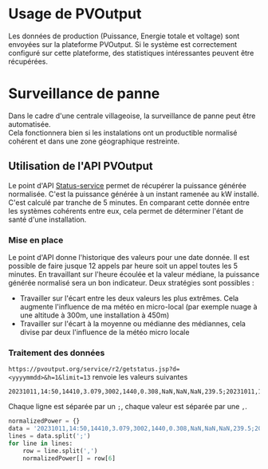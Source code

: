 # Usage de PVOutput
Les données de production (Puissance, Energie totale et voltage) sont envoyées sur la plateforme PVOutput. Si le système est correctement configuré sur cette plateforme, des statistiques intéressantes peuvent être récupérées.

# Surveillance de panne
Dans le cadre d'une centrale villageoise, la surveillance de panne peut être automatisée.  
Cela fonctionnera bien si les instalations ont un productible normalisé cohérent et dans une zone géographique restreinte.

## Utilisation de l'API PVOutput
Le point d'API [Status-service](https://pvoutput.org/help/api_specification.html#get-status-service) permet de récupérer la puissance générée normalisée. C'est la puissance générée à un instant ramenée au kW installé. C'est calculé par tranche de 5 minutes. En comparant cette donnée entre les systèmes cohérents entre eux, cela permet de déterminer l'étant de santé d'une installation.

### Mise en place
Le point d'API donne l'historique des valeurs pour une date donnée. Il est possible de faire jusque 12 appels par heure soit un appel toutes les 5 minutes. En travaillant sur l'heure écoulée et la valeur médiane, la puissance générée normalisé sera un bon indicateur. Deux stratégies sont possibles :
- Travailler sur l'écart entre les deux valeurs les plus extrêmes. Cela augmente l'influence de ma météo en micro-local (par exemple nuage à une altitude à 300m, une installation à 450m)
- Travailler sur l'écart à la moyenne ou médianne des médiannes, cela divise par deux l'influence de la météo micro locale

### Traitement des données

`https://pvoutput.org/service/r2/getstatus.jsp?d=<yyyymmdd>&h=1&limit=13` renvoie les valeurs suivantes

````csv
20231011,14:50,14410,3.079,3002,1440,0.308,NaN,NaN,NaN,239.5;20231011,14:45,14290,3.053,3012,3000,0.641,NaN,NaN,NaN,239.8;20231011,14:40,14040,3.000,3029,3120,0.667,NaN,NaN,NaN,238.2;20231011,14:35,13780,2.944,3049,3000,0.641,NaN,NaN,NaN,242.3;20231011,14:30,13530,2.891,3092,3000,0.641,NaN,NaN,NaN,242.9;20231011,14:25,13280,2.838,3114,3120,0.667,NaN,NaN,NaN,242.0;20231011,14:20,13020,2.782,3135,3120,0.667,NaN,NaN,NaN,242.6;20231011,14:15,12760,2.726,3158,3120,0.667,NaN,NaN,NaN,241.7;20231011,14:10,12500,2.671,3171,3120,0.667,NaN,NaN,NaN,241.3;20231011,14:05,12240,2.615,3198,3240,0.692,NaN,NaN,NaN,241.1;20231011,14:00,11970,2.558,3196,3120,0.667,NaN,NaN,NaN,241.2;20231011,13:55,11710,2.502,3211,3240,0.692,NaN,NaN,NaN,238.8;20231011,13:50,11440,2.444,3210,3120,0.667,NaN,NaN,NaN,238.6;20231011,13:45,11180,2.389,3209,3240,0.692,NaN,NaN,NaN,238.9
````
Chaque ligne est séparée par un `;`, chaque valeur est séparée par une `,`. 

````python
normalizedPower = {}
data = '20231011,14:50,14410,3.079,3002,1440,0.308,NaN,NaN,NaN,239.5;20231011,14:45,14290,3.053,3012,3000,0.641,NaN,NaN,NaN,239.8;20231011,14:40,14040,3.000,3029,3120,0.667,NaN,NaN,NaN,238.2'
lines = data.split(';')
for line in lines:
    row = line.split(',')
    normalizedPower[] = row[6]
````

